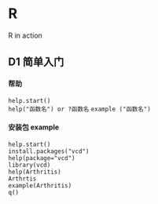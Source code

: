 # R
R in action 
## D1 简单入门  
  #### 帮助
`help.start()`  
`help("函数名") or ?函数名`
`example ("函数名")`
  #### 安装包 example
 ```
 help.start()
 install.packages("vcd")
 help(package="vcd")
 library(vcd)
 help(Arthritis)
 Arthrtis
 example(Arthritis)
 q()
 ```

